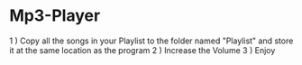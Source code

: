 # Mp3-Player

1 ) Copy all the songs in your Playlist to the folder named "Playlist" and store it at the same location as the program 
2 ) Increase the Volume
3 ) Enjoy 
